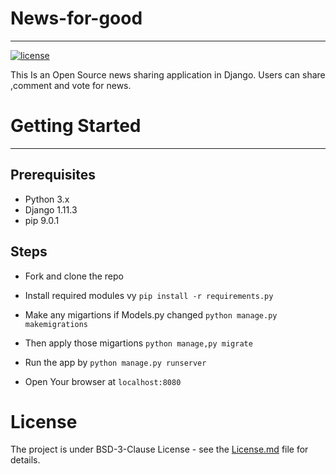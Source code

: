 # News-for-good
---
[![license](https://img.shields.io/badge/licence-BSD--3--Clause-brightgreen.svg)]()

This Is an Open Source news sharing application in Django.
Users can share ,comment and vote for news.

# Getting Started
---
## Prerequisites

* Python 3.x
* Django 1.11.3
* pip 9.0.1

## Steps
 * Fork and clone the repo
 
 * Install required modules vy
   `pip install -r requirements.py`
 * Make any migartions if Models.py changed 
  `python manage.py makemigrations`
* Then apply those migartions
  `python manage,py migrate`
* Run the app by
 `python manage.py runserver`
* Open Your browser at
 `localhost:8080`

# License
The project is under BSD-3-Clause License - see the [License.md](https://github.com/thecodinghub/news-for-good/blob/master/LICENSE) file for details.





